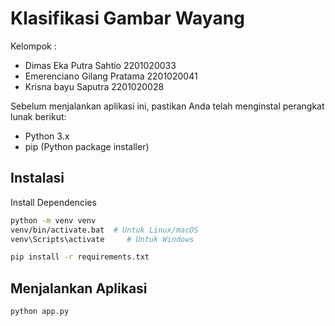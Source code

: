 # Klasifikasi Gambar Wayang

Kelompok : 
- Dimas Eka Putra Sahtio 2201020033
- Emerenciano Gilang Pratama 2201020041
- Krisna bayu Saputra 2201020028

Sebelum menjalankan aplikasi ini, pastikan Anda telah menginstal perangkat lunak berikut:
- Python 3.x
- pip (Python package installer)

## Instalasi
Install Dependencies
```bash
python -m venv venv
venv/bin/activate.bat  # Untuk Linux/macOS
venv\Scripts\activate     # Untuk Windows
```
```bash
pip install -r requirements.txt
```

## Menjalankan Aplikasi
```bash
python app.py
```
